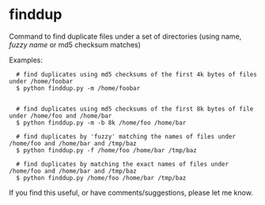 finddup
=======

Command to find duplicate files under a set of directories (using name, _fuzzy name_ or md5 checksum matches)

Examples:
```
  # find duplicates using md5 checksums of the first 4k bytes of files under /home/foobar
  $ python finddup.py -m /home/foobar


  # find duplicates using md5 checksums of the first 8k bytes of file under /home/foo and /home/bar
  $ python finddup.py -m -b 8k /home/foo /home/bar

  # find duplicates by 'fuzzy' matching the names of files under /home/foo and /home/bar and /tmp/baz
  $ python finddup.py -f /home/foo /home/bar /tmp/baz

  # find duplicates by matching the exact names of files under /home/foo and /home/bar and /tmp/baz
  $ python finddup.py /home/foo /home/bar /tmp/baz
```

If you find this useful, or have comments/suggestions, please let me know.
